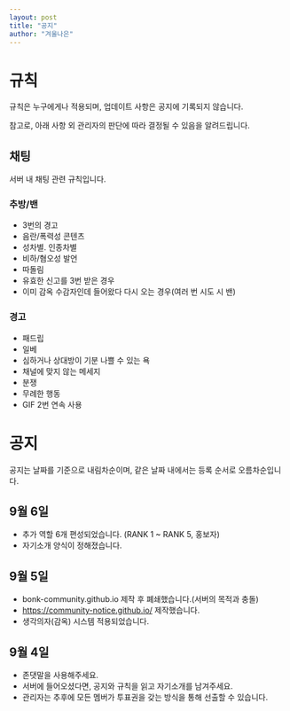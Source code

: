 ```yaml
---
layout: post
title: "공지"
author: "겨울나은"
---
```


# 규칙

규칙은 누구에게나 적용되며, 업데이트 사항은 공지에 기록되지 않습니다.

참고로, 아래 사항 외 관리자의 판단에 따라 결정될 수 있음을 알려드립니다.

## 채팅

서버 내 채팅 관련 규칙입니다.

### 추방/밴

- 3번의 경고
- 음란/폭력성 콘텐츠
- 성차별. 인종차별
- 비하/혐오성 발언
- 따돌림
- 유효한 신고를 3번 받은 경우
- 이미 감옥 수감자인데 들어왔다 다시 오는 경우(여러 번 시도 시 밴)

### 경고

- 패드립
- 일베
- 심하거나 상대방이 기분 나쁠 수 있는 욕
- 채널에 맞지 않는 메세지
- 분쟁
- 무례한 행동
- GIF 2번 연속 사용

# 공지

공지는 날짜를 기준으로 내림차순이며, 같은 날짜 내에서는 등록 순서로 오름차순입니다.

## 9월 6일

- 추가 역할 6개 편성되었습니다. (RANK 1 ~ RANK 5, 홍보자)
- 자기소개 양식이 정해졌습니다.

## 9월 5일

- bonk-community.github.io 제작 후 폐쇄했습니다.(서버의 목적과 충돌)
- https://community-notice.github.io/ 제작했습니다.
- 생각의자(감옥) 시스템 적용되었습니다.

## 9월 4일

- 존댓말을 사용해주세요.
- 서버에 들어오셨다면, 공지와 규칙을 읽고 자기소개를 남겨주세요.
- 관리자는 추후에 모든 멤버가 투표권을 갖는 방식을 통해 선출할 수 있습니다.
